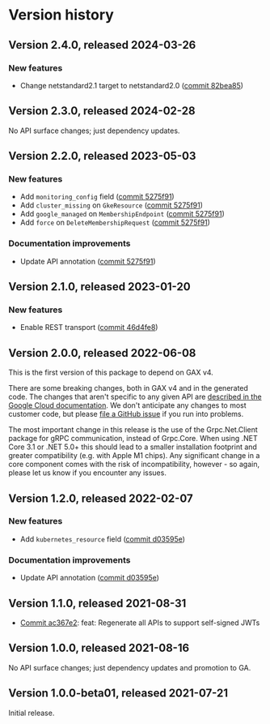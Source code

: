 # Version history

## Version 2.4.0, released 2024-03-26

### New features

- Change netstandard2.1 target to netstandard2.0 ([commit 82bea85](https://github.com/googleapis/google-cloud-dotnet/commit/82bea850661975b9750ac30753528cc9d2e05240))

## Version 2.3.0, released 2024-02-28

No API surface changes; just dependency updates.

## Version 2.2.0, released 2023-05-03

### New features

- Add `monitoring_config` field ([commit 5275f91](https://github.com/googleapis/google-cloud-dotnet/commit/5275f910d8883e94a433e696e1c667c6faa3582b))
- Add `cluster_missing` on `GkeResource` ([commit 5275f91](https://github.com/googleapis/google-cloud-dotnet/commit/5275f910d8883e94a433e696e1c667c6faa3582b))
- Add `google_managed` on `MembershipEndpoint` ([commit 5275f91](https://github.com/googleapis/google-cloud-dotnet/commit/5275f910d8883e94a433e696e1c667c6faa3582b))
- Add `force` on `DeleteMembershipRequest` ([commit 5275f91](https://github.com/googleapis/google-cloud-dotnet/commit/5275f910d8883e94a433e696e1c667c6faa3582b))

### Documentation improvements

- Update API annotation ([commit 5275f91](https://github.com/googleapis/google-cloud-dotnet/commit/5275f910d8883e94a433e696e1c667c6faa3582b))

## Version 2.1.0, released 2023-01-20

### New features

- Enable REST transport ([commit 46d4fe8](https://github.com/googleapis/google-cloud-dotnet/commit/46d4fe8461ac30e7666600e44e7bd16228768621))

## Version 2.0.0, released 2022-06-08

This is the first version of this package to depend on GAX v4.

There are some breaking changes, both in GAX v4 and in the generated
code. The changes that aren't specific to any given API are [described in the Google Cloud
documentation](https://cloud.google.com/dotnet/docs/reference/help/breaking-gax4).
We don't anticipate any changes to most customer code, but please [file a
GitHub issue](https://github.com/googleapis/google-cloud-dotnet/issues/new/choose)
if you run into problems.

The most important change in this release is the use of the Grpc.Net.Client package
for gRPC communication, instead of Grpc.Core. When using .NET Core 3.1 or .NET 5.0+
this should lead to a smaller installation footprint and greater compatibility (e.g.
with Apple M1 chips). Any significant change in a core component comes with the risk
of incompatibility, however - so again, please let us know if you encounter any
issues.


## Version 1.2.0, released 2022-02-07

### New features

- Add `kubernetes_resource` field ([commit d03595e](https://github.com/googleapis/google-cloud-dotnet/commit/d03595ea86e200b93c35f761a358cbf6346ebbe2))

### Documentation improvements

- Update API annotation ([commit d03595e](https://github.com/googleapis/google-cloud-dotnet/commit/d03595ea86e200b93c35f761a358cbf6346ebbe2))

## Version 1.1.0, released 2021-08-31

- [Commit ac367e2](https://github.com/googleapis/google-cloud-dotnet/commit/ac367e2): feat: Regenerate all APIs to support self-signed JWTs

## Version 1.0.0, released 2021-08-16

No API surface changes; just dependency updates and promotion to GA.

## Version 1.0.0-beta01, released 2021-07-21

Initial release.
